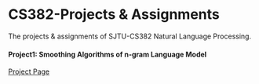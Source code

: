 # CS382-Projects & Assignments
The projects & assignments of SJTU-CS382 Natural Language Processing.

#### Project1: Smoothing Algorithms of n-gram Language Model

[Project Page](https://github.com/Iridoudou/CS382-Projects/tree/main/Project1)

